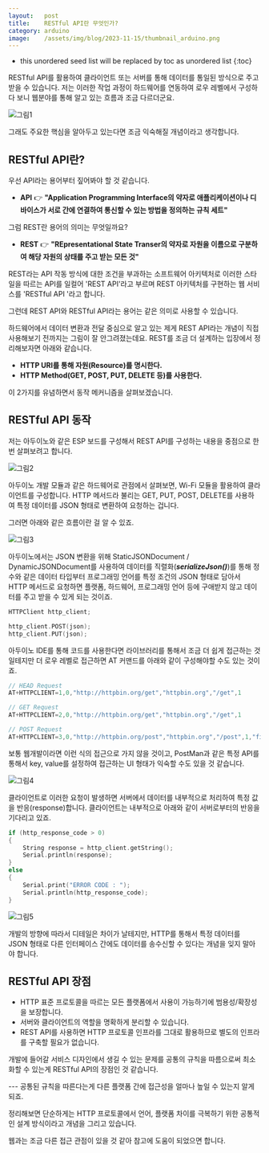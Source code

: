 ```yaml
---
layout:   post
title:    RESTful API란 무엇인가?
category: arduino
image:    /assets/img/blog/2023-11-15/thumbnail_arduino.png
---
```


* this unordered seed list will be replaced by toc as unordered list
{:toc}

RESTful API를 활용하여 클라이언트 또는 서버를 통해 데이터를 통일된 방식으로 주고 받을 수 있습니다. 저는 이러한 작업 과정이 하드웨어를  연동하여 로우 레벨에서 구성하다 보니 웹분야를 통해 알고 있는 흐름과 조금 다르더군요.

![그림1](https://github.com/BGAB0322/bgab.github.io/blob/main/assets/img/blog/2023-11-15/restful_api_1.png?raw=true)

그래도 주요한 핵심을 알아두고 있는다면 조금 익숙해질 개념이라고 생각합니다.

## RESTful API란?

우선 API라는 용어부터 짚어봐야 할 것 같습니다.

* **API** 👉 **"Application Programming Interface의 약자로 애플리케이션이나 디바이스가 서로 간에 연결하여 통신할 수 있는 방법을 정의하는 규칙 세트"**

그럼 REST란 용어의 의미는 무엇일까요?

* **REST** 👉 **"REpresentational State Transer의 약자로 자원을 이름으로 구분하여 해당 자원의 상태를 주고 받는 모든 것"**

REST라는 API 작동 방식에 대한 조건을 부과하는 소프트웨어 아키텍처로 이러한 스타일을 따르는 API를 일컬어 'REST API'라고 부르며 REST 아키텍처를 구현하는 웹 서비스를 'RESTful API '라고 합니다. 

그런데 REST API와 RESTful API라는 용어는 같은 의미로 사용할 수 있습니다.

하드웨어에서 데이터 변환과 전달 중심으로 알고 있는 제게 REST API라는 개념이 직접 사용해보기 전까지는 그림이 잘 안그려졌는데요. REST를 조금 더 설계하는 입장에서 정리해보자면 아래와 같습니다.

* **HTTP URI를 통해 자원(Resource)를 명시한다.**
* **HTTP Method(GET, POST, PUT, DELETE 등)를 사용한다.**

이 2가지를 유념하면서 동작 메커니즘을 살펴보겠습니다.

## RESTful API 동작

저는 아두이노와 같은 ESP 보드를 구성해서 REST API를 구성하는 내용을 중점으로 한 번 살펴보려고 합니다.

![그림2](https://github.com/BGAB0322/bgab.github.io/blob/main/assets/img/blog/2023-11-15/restful_api_2.png?raw=true)

아두이노 개발 모듈과 같은 하드웨어로 관점에서 살펴보면, Wi-Fi 모듈을 활용하여 클라이언트를 구성합니다. HTTP 메서드라 불리는 GET, PUT, POST, DELETE를 사용하여 특정 데이터를 JSON 형태로 변환하여 요청하는 겁니다.

그러면 아래와 같은 흐름이란 걸 알 수 있죠.

![그림3](https://github.com/BGAB0322/bgab.github.io/blob/main/assets/img/blog/2023-11-15/restful_api_3.png?raw=true)

아두이노에서는 JSON 변환을 위해 StaticJSONDocument / DynamicJSONDocument를 사용하여 데이터를 직렬화(***serializeJson()***)를 통해 정수와 같은 데이터 타입부터 프로그래밍 언어를 특정 조건의 JSON 형태로 담아서 HTTP 메서드로 요청하면 플랫폼, 하드웨어, 프로그래밍 언어 등에 구애받지 않고 데이터를 주고 받을 수 있게 되는 것이죠.

~~~cpp
HTTPClient http_client;

http_client.POST(json);
http_client.PUT(json);
~~~

아두이노 IDE를 통해 코드를 사용한다면 라이브러리를 통해서 조금 더 쉽게 접근하는 것일테지만 더 로우 레벨로 접근하면 AT 커맨드를 아래와 같이 구성해야할 수도 있는 것이죠.

~~~cpp
// HEAD Request
AT+HTTPCLIENT=1,0,"http://httpbin.org/get","httpbin.org","/get",1

// GET Request
AT+HTTPCLIENT=2,0,"http://httpbin.org/get","httpbin.org","/get",1

// POST Request
AT+HTTPCLIENT=3,0,"http://httpbin.org/post","httpbin.org","/post",1,"field1=value1&field2=value2"
~~~

보통 웹개발이라면 이런 식의 접근으로 가지 않을 것이고, PostMan과 같은 특정 API를 통해서 key, value를 설정하여 접근하는 UI 형태가 익숙할 수도 있을 것 같습니다.

![그림4](https://github.com/BGAB0322/bgab.github.io/blob/main/assets/img/blog/2023-11-15/restful_api_4.png?raw=true)

클라이언트로 이러한 요청이 발생하면 서버에서 데이터를 내부적으로 처리하여 특정 값을 반응(response)합니다. 클라이언트는 내부적으로 아래와 같이 서버로부터의 반응을 기다리고 있죠.

~~~cpp
if (http_response_code > 0)
{
    String response = http_client.getString();
    Serial.println(response);
}
else
{
    Serial.print("ERROR CODE : ");
    Serial.println(http_response_code);
}
~~~

![그림5](https://github.com/BGAB0322/bgab.github.io/blob/main/assets/img/blog/2023-11-15/restful_api_5.png?raw=true)

개발의 방향에 따라서 디테일은 차이가 날테지만, HTTP를 통해서 특정 데이터를 JSON 형태로 다른 인터페이스 간에도 데이터를 송수신할 수 있다는 개념을 잊지 말아야 합니다.

## RESTful API 장점

* HTTP 표준 프로토콜을 따르는 모든 플랫폼에서 사용이 가능하기에 범용성/확장성을 보장합니다.
* 서버와 클라이언트의 역할을 명확하게 분리할 수 있습니다.
* REST API를 사용하면 HTTP 프로토콜 인프라를 그대로 활용하므로 별도의 인프라를 구축할 필요가 없습니다.

개발에 들어갈 서비스 디자인에서 생길 수 있는 문제를 공통의 규칙을 따름으로써 최소화할 수 있는게 RESTful API의 장점인 것 같습니다.

​---
공통된 규칙을 따른다는게 다른 플랫폼 간에 접근성을 얼마나 높일 수 있는지 알게 되죠. 

정리해보면 단순하게는 HTTP 프로토콜에서 언어, 플랫폼 차이를 극복하기 위한 공통적인 설계 방식이라고 개념을 그리고 있습니다.

웹과는 조금 다른 접근 관점이 있을 것 같아 참고에 도움이 되었으면 합니다.